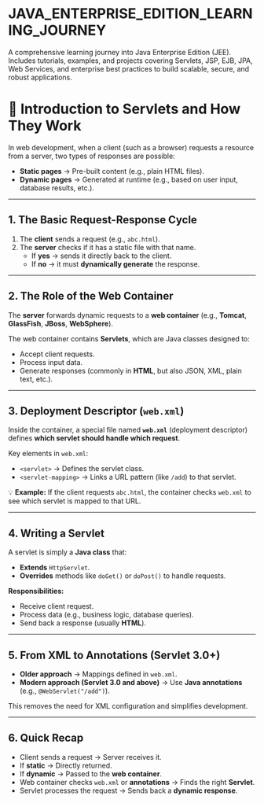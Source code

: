# JAVA_ENTERPRISE_EDITION_LEARNING_JOURNEY
A comprehensive learning journey into Java Enterprise Edition (JEE). Includes tutorials, examples, and projects covering Servlets, JSP, EJB, JPA, Web Services, and enterprise best practices to build scalable, secure, and robust applications.


# 📘 Introduction to Servlets and How They Work

In web development, when a client (such as a browser) requests a resource from a server, two types of responses are possible:

- **Static pages** → Pre-built content (e.g., plain HTML files).
- **Dynamic pages** → Generated at runtime (e.g., based on user input, database results, etc.).

---

## 1. The Basic Request-Response Cycle

1. The **client** sends a request (e.g., `abc.html`).
2. The **server** checks if it has a static file with that name.  
   - If **yes** → sends it directly back to the client.  
   - If **no** → it must **dynamically generate** the response.  

---

## 2. The Role of the Web Container

The **server** forwards dynamic requests to a **web container** (e.g., **Tomcat**, **GlassFish**, **JBoss**, **WebSphere**).

The web container contains **Servlets**, which are Java classes designed to:

- Accept client requests.  
- Process input data.  
- Generate responses (commonly in **HTML**, but also JSON, XML, plain text, etc.).  

---

## 3. Deployment Descriptor (`web.xml`)

Inside the container, a special file named **`web.xml`** (deployment descriptor) defines **which servlet should handle which request**.

Key elements in `web.xml`:

- `<servlet>` → Defines the servlet class.  
- `<servlet-mapping>` → Links a URL pattern (like `/add`) to that servlet.  

💡 **Example:** If the client requests `abc.html`, the container checks `web.xml` to see which servlet is mapped to that URL.

---

## 4. Writing a Servlet

A servlet is simply a **Java class** that:

- **Extends** `HttpServlet`.  
- **Overrides** methods like `doGet()` or `doPost()` to handle requests.  

**Responsibilities:**

- Receive client request.  
- Process data (e.g., business logic, database queries).  
- Send back a response (usually **HTML**).  

---

## 5. From XML to Annotations (Servlet 3.0+)

- **Older approach** → Mappings defined in `web.xml`.  
- **Modern approach (Servlet 3.0 and above)** → Use **Java annotations** (e.g., `@WebServlet("/add")`).  

This removes the need for XML configuration and simplifies development.  

---

## 6. Quick Recap

- Client sends a request → Server receives it.  
- If **static** → Directly returned.  
- If **dynamic** → Passed to the **web container**.  
- Web container checks `web.xml` or **annotations** → Finds the right **Servlet**.  
- Servlet processes the request → Sends back a **dynamic response**.  
